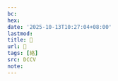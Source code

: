 ```yaml
---
bc:
hex:
date: '2025-10-13T10:27:04+08:00'
lastmod:
title: 􁈘
url: 􁈘
tags: [絡]
src: DCCV
note:
---
```

